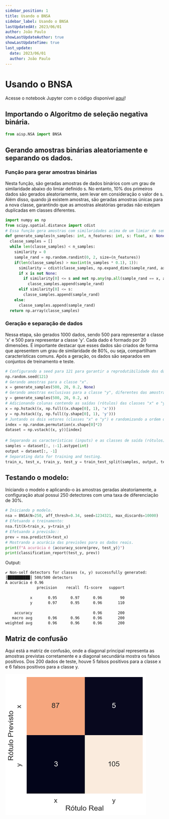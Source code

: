 ```yaml
---
sidebar_position: 1
title: Usando o BNSA
sidebar_label: Usando o BNSA
lastUpdatedAt: 2023/06/01
author: João Paulo
showLastUpdateAuthor: true
showLastUpdateTime: true
last_update:
  date: 2023/06/01
  author: João Paulo
---
```


# Usando o BNSA

Acesse o notebook Jupyter com o código disponível [aqui](https://github.com/AIS-Package/aisp/blob/main/examples/BNSA/example_with_randomly_generated_dataset-pt.ipynb)!

## Importando o Algoritmo de seleção negativa binária.

```python
from aisp.NSA import BNSA
```

## Gerando amostras binárias aleatoriamente e separando os dados.

### Função para gerar amostras binárias

Nesta função, são geradas amostras de dados binários com um grau de similaridade abaixo do limiar definido s. No entanto, 10% dos primeiros dados são gerados aleatoriamente, sem levar em consideração o valor de s. Além disso, quando já existem amostras, são geradas amostras únicas para a nova classe, garantindo que as amostras aleatórias geradas não estejam duplicadas em classes diferentes.

```python
import numpy as np
from scipy.spatial.distance import cdist
# Essa função gera amostras com similaridades acima de um limiar de semelhança.
def generate_samples(n_samples: int, n_features: int, s: float, x: None):
  classe_samples = []
  while len(classe_samples) < n_samples:
    similarity = 0
    sample_rand = np.random.randint(0, 2, size=(n_features))
    if(len(classe_samples) > max(int(n_samples * 0.1), 1)):
      similarity = cdist(classe_samples, np.expand_dims(sample_rand, axis=0), metric='hamming')[0, :]
      if x is not None:
        if similarity[0] <= s and not np.any(np.all(sample_rand == x, axis=1)):
          classe_samples.append(sample_rand)
      elif similarity[0] <= s:
        classe_samples.append(sample_rand)
    else:
      classe_samples.append(sample_rand)
  return np.array(classe_samples)
```

### Geração e separação de dados

Nessa etapa, são gerados 1000 dados, sendo 500 para representar a classe 'x' e 500 para representar a classe 'y'. Cada dado é formado por 20 dimensões. É importante destacar que esses dados são criados de forma que apresentem um grau de similaridade de 80%, ou seja, compartilham características comuns. Após a geração, os dados são separados em conjuntos de treinamento e teste.

```python
# Configurando a seed para 121 para garantir a reprodutibilidade dos dados gerados.
np.random.seed(121)
# Gerando amostras para a classe "x".
x = generate_samples(500, 20, 0.2, None)
# Gerando amostras exclusivas para a classe "y", diferentes das amostras presentes na classe "x".
y = generate_samples(500, 20, 0.2, x)
# Adicionando colunas contendo as saídas (rótulos) das classes "x" e "y".
x = np.hstack((x, np.full((x.shape[0], 1), 'x')))
y = np.hstack((y, np.full((y.shape[0], 1), 'y')))
# Juntando os dois vetores (classes "x" e "y") e randomizando a ordem das amostras.
index = np.random.permutation(x.shape[0]*2)
dataset = np.vstack((x, y))[index]

# Separando as características (inputs) e as classes de saída (rótulos).
samples = dataset[:, :-1].astype(int)
output = dataset[:, -1]
# Separating data for training and testing.
train_x, test_x, train_y, test_y = train_test_split(samples, output, test_size=0.2, random_state=1234321)

```
## Testando o modelo:

Iniciando o modelo e aplicando-o às amostras geradas aleatoriamente, a configuração atual possui 250 detectores com uma taxa de diferenciação de 30%.

```python
# Iniciando p modelo.
nsa = BNSA(N=250, aff_thresh=0.34, seed=1234321, max_discards=10000)
# Efetuando o treinamento: 
nsa.fit(X=train_x, y=train_y)
# Efetuando a previsão:: 
prev = nsa.predict(X=test_x)
# Mostrando a acurácia das previsões para os dados reais.
print(f"A acurácia é {accuracy_score(prev, test_y)}")
print(classification_report(test_y, prev))
```

Output:
```
✔ Non-self detectors for classes (x, y) successfully generated:  ┇██████████┇ 500/500 detectors
A acurácia é 0.96
              precision    recall  f1-score   support

           x       0.95      0.97      0.96        90
           y       0.97      0.95      0.96       110

    accuracy                           0.96       200
   macro avg       0.96      0.96      0.96       200
weighted avg       0.96      0.96      0.96       200
```

## Matriz de confusão
Aqui está a matriz de confusão, onde a diagonal principal representa as amostras previstas corretamente e a diagonal secundária mostra os falsos positivos. Dos 200 dados de teste, houve 5 falsos positivos para a classe x e 6 falsos positivos para a classe y.

![](../../assets/matrizBNSA.png)
